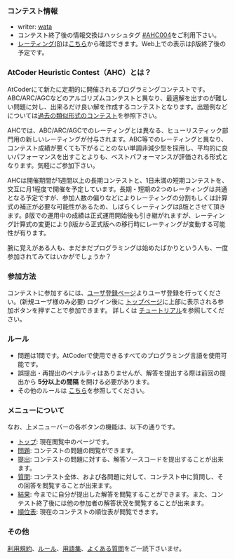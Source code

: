 
<div>

<span>

<span>

### **コンテスト情報**

<section>

<ul>

<li>
writer:
<a href="https://atcoder.jp/user/wata">
<span>
wata
</span>
</a>
</li>

<li>
コンテスト終了後の情報交換はハッシュタグ <a href="https://twitter.com/search?q=%23AHC004">#AHC004</a>をご利用下さい。
</li>

<li>
<a href="https://www.dropbox.com/s/ne358pdixfafppm/AHC_rating.pdf?dl=0">レーティング(β)</a>は<a href="https://www.dropbox.com/s/f8rlkdud7p41997/result_ahc004.csv?dl=0">こちら</a>から確認できます。Web上での表示はβ版終了後の予定です。
</li>

</ul>

</section>

### **AtCoder Heuristic Contest（AHC）とは？**

<section>

<p>
AtCoderにて新たに定期的に開催されるプログラミングコンテストです。ABC/ARC/AGCなどのアルゴリズムコンテストと異なり、最適解を出すのが難しい問題に対し、出来るだけ良い解を作成するコンテストとなります。出題例などについては<a href="https://atcoder.jp/contests/archive?ratedType=0&category=1200&keyword=">過去の類似形式のコンテスト</a>を参照下さい。

</p>

<p>
AHCでは、ABC/ARC/AGCでのレーティングとは異なる、ヒューリスティック部門用の新しいレーティングが付与されます。ABC等でのレーティングと異なり、コンテスト成績が悪くても下がることのない単調非減少型を採用し、平均的に良いパフォーマンスを出すことよりも、ベストパフォーマンスが評価される形式となります。気軽にご参加下さい。

</p>

<p>
AHCは開催期間が1週間以上の長期コンテストと、1日未満の短期コンテストを、交互に月1程度で開催を予定しています。長期・短期の2つのレーティングは共通となる予定ですが、参加人数の偏りなどによりレーティングの分割もしくは計算式の補正が必要な可能性があるため、しばらくレーティングはβ版とさせて頂きます。β版での運用中の成績は正式運用開始後も引き継がれますが、レーティング計算式の変更によりβ版から正式版への移行時にレーティングが変動する可能性が有ります。

</p>

<p>
腕に覚えがある人も、まだまだプログラミングは始めたばかりという人も、一度参加されてみてはいかがでしょうか？

</p>

</section>

### **参加方法**

<section>

<p>
コンテストに参加するには、<a href="https://atcoder.jp/contests/ahc004/register">ユーザ登録ページ</a>よりユーザ登録を行ってください。(新規ユーザ様のみ必要)
ログイン後に <a href="https://atcoder.jp/contests/ahc004/">トップページ</a>に上部に表示される参加ボタンを押すことで参加できます。
詳しくは <a href="https://atcoder.jp/contests/ahc004/tutorial">チュートリアル</a>を参照してください。

</p>

</section>

### **ルール**

<section>

<ul>

<li>
問題は1問です。AtCoderで使用できるすべてのプログラミング言語を使用可能です。
</li>

<li>
誤提出・再提出のペナルティはありませんが、解答を提出する際は前回の提出から
<strong>
5分以上の間隔
</strong>
を開ける必要があります。
	    
</li>

<li>
その他のルールは <a href="https://atcoder.jp/contests/ahc004/rules">こちら</a>を参照してください。
</li>

</ul>

</section>

### **メニューについて**

<section>

<p>
なお、上メニューバーの各ボタンの機能は、以下の通りです。

</p>

<ul>

<li>
<a href="https://atcoder.jp/contests/ahc004#">トップ</a>: 現在閲覧中のページです。
</li>

<li>
<a href="https://atcoder.jp/contests/ahc004/assignments">問題</a>: コンテストの問題の閲覧ができます。
</li>

<li>
<a href="https://atcoder.jp/contests/ahc004/submit">提出</a>: コンテストの問題に対する、解答ソースコードを提出することが出来ます。
</li>

<li>
<a href="https://atcoder.jp/contests/ahc004/clarifications">質問</a>: コンテスト全体、および各問題に対して、コンテスト中に質問し、その回答を閲覧することが出来ます。
</li>

<li>
<a href="https://atcoder.jp/contests/ahc004/submissions/me">結果</a>: 今までに自分が提出した解答を閲覧することができます。また、コンテスト終了後には他の参加者の解答状況を閲覧することが出来ます。
</li>

<li>
<a href="https://atcoder.jp/contests/ahc004/standings">順位表</a>: 現在のコンテストの順位表が閲覧できます。
</li>

</ul>

</section>

### **その他**

<section>

<p>
<a href="https://atcoder.jp/contests/ahc004/tos">利用規約</a>、<a href="https://atcoder.jp/contests/ahc004/rules">ルール</a>、<a href="https://atcoder.jp/contests/ahc004/glossary">用語集</a>、<a href="https://atcoder.jp/contests/ahc004/faq">よくある質問</a>をご一読下さいませ。

</p>

</section>





</span>

</span>

</div>
